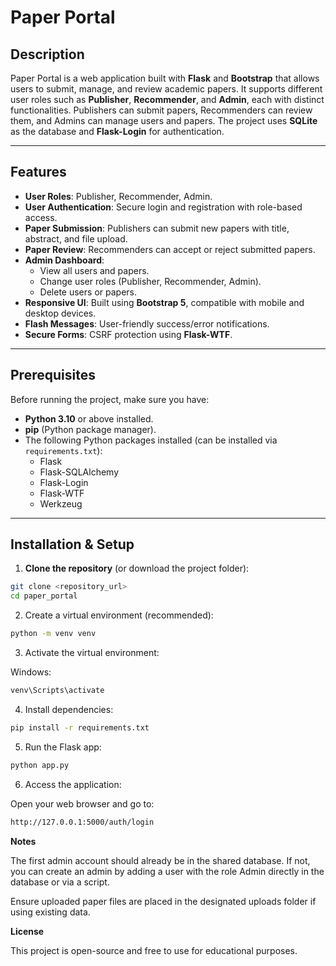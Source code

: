 # Paper Portal

## Description

Paper Portal is a web application built with **Flask** and **Bootstrap** that allows users to submit, manage, and review academic papers. It supports different user roles such as **Publisher**, **Recommender**, and **Admin**, each with distinct functionalities. Publishers can submit papers, Recommenders can review them, and Admins can manage users and papers. The project uses **SQLite** as the database and **Flask-Login** for authentication.

---

## Features

- **User Roles**: Publisher, Recommender, Admin.
- **User Authentication**: Secure login and registration with role-based access.
- **Paper Submission**: Publishers can submit new papers with title, abstract, and file upload.
- **Paper Review**: Recommenders can accept or reject submitted papers.
- **Admin Dashboard**:
  - View all users and papers.
  - Change user roles (Publisher, Recommender, Admin).
  - Delete users or papers.
- **Responsive UI**: Built using **Bootstrap 5**, compatible with mobile and desktop devices.
- **Flash Messages**: User-friendly success/error notifications.
- **Secure Forms**: CSRF protection using **Flask-WTF**.

---

## Prerequisites

Before running the project, make sure you have:

- **Python 3.10** or above installed.
- **pip** (Python package manager).
- The following Python packages installed (can be installed via `requirements.txt`):
  - Flask
  - Flask-SQLAlchemy
  - Flask-Login
  - Flask-WTF
  - Werkzeug

---

## Installation & Setup

1. **Clone the repository** (or download the project folder):

```bash
git clone <repository_url>
cd paper_portal
```

2. Create a virtual environment (recommended):

```bash
python -m venv venv
```

3. Activate the virtual environment:

Windows:

```bash
venv\Scripts\activate
```

4. Install dependencies:

```bash
pip install -r requirements.txt
```

5. Run the Flask app:

```bash
python app.py
```

6. Access the application:

Open your web browser and go to:

```bash
http://127.0.0.1:5000/auth/login
```

**Notes**

The first admin account should already be in the shared database. If not, you can create an admin by adding a user with the role Admin directly in the database or via a script.

Ensure uploaded paper files are placed in the designated uploads folder if using existing data.

**License**

This project is open-source and free to use for educational purposes.
